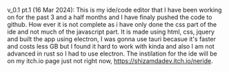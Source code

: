 v_0.1 pt.1 (16 Mar 2024): This is my ide/code editor that I have been working on for the past 3 and a half months and I have finaly pushed the code to github.
How ever it is not complete as i have only done the css part of the ide and not much of the javascript part.
It is made using html, css, jquery and built the app using electron, I was gonna use tauri becasue it's faster and costs less GB but I found it hard to work with kinda and also I am not advanced in rust so I had to use electron.
The instilation for the ide will be on my itch.io page just not right now, https://shizamdadev.itch.io/neride.
